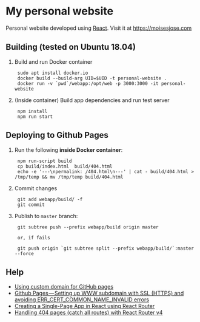 # My personal website

Personal website developed using [React](https://reactjs.org/). Visit it at <https://moisesjose.com>

## Building (tested on Ubuntu 18.04)

1. Build and run Docker container

        sudo apt install docker.io
        docker build --build-arg UID=$UID -t personal-website .
        docker run -v `pwd`/webapp:/opt/web -p 3000:3000 -it personal-website

2. (Inside container) Build app dependencies and run test server

        npm install
        npm run start

## Deploying to Github Pages

1. Run the following **inside Docker container**:

        npm run-script build
        cp build/index.html  build/404.html
        echo -e '---\npermalink: /404.html\n---' | cat - build/404.html > /tmp/temp && mv /tmp/temp build/404.html

2. Commit changes

        git add webapp/build/ -f
        git commit

3. Publish to `master` branch:

        git subtree push --prefix webapp/build origin master
        
        or, if fails

        git push origin `git subtree split --prefix webapp/build/`:master --force

## Help

- [Using custom domain for GitHub pages](https://medium.com/@hossainkhan/using-custom-domain-for-github-pages-86b303d3918a)
- [Github Pages — Setting up WWW subdomain with SSL (HTTPS) and avoiding ERR_CERT_COMMON_NAME_INVALID errors](https://medium.com/@monarchwadia/github-pages-setting-up-www-subdomain-with-ssl-https-aca9eca371d6)
- [Creating a Single-Page App in React using React Router](https://www.kirupa.com/react/creating_single_page_app_react_using_react_router.htm)
- [Handling 404 pages (catch all routes) with React Router v4](https://tylermcginnis.com/react-router-handling-404-pages/)